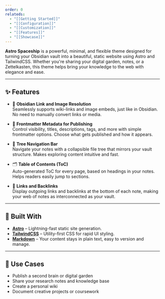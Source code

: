 ```yaml
---
order: 0
relateds:
  - "[[Getting Started]]"
  - "[[Configuration]]"
  - "[[Customization]]"
  - "[[Features]]"
  - "[[Showcase]]"
---
```


**Astro Spaceship** is a powerful, minimal, and flexible theme designed for turning your Obsidian vault into a beautiful, static website using Astro and TailwindCSS. Whether you're sharing your digital garden, notes, or a Zettelkasten, this theme helps bring your knowledge to the web with elegance and ease.

---

## ✨ Features

- 🔗 **Obsidian Link and Image Resolution**  
  Seamlessly supports wiki-links and image embeds, just like in Obsidian. No need to manually convert links or media.

- 📝 **Frontmatter Metadata for Publishing**  
  Control visibility, titles, descriptions, tags, and more with simple frontmatter options. Choose what gets published and how it appears.

- 🌲 **Tree Navigation Bar**  
  Navigate your notes with a collapsible file tree that mirrors your vault structure. Makes exploring content intuitive and fast.

- 🗂 **Table of Contents (ToC)**  
  Auto-generated ToC for every page, based on headings in your notes. Helps readers easily jump to sections.

- 🔁 **Links and Backlinks**  
  Display outgoing links and backlinks at the bottom of each note, making your web of notes as interconnected as your vault.

---

## 🚀 Built With

- **[Astro](https://astro.build/)** – Lightning-fast static site generation.
- **[TailwindCSS](https://tailwindcss.com/)** – Utility-first CSS for rapid UI styling.
- **[Markdown](https://www.markdownguide.org/)** – Your content stays in plain text, easy to version and manage.

---

## 📁 Use Cases

- Publish a second brain or digital garden
- Share your research notes and knowledge base
- Create a personal wiki
- Document creative projects or coursework

